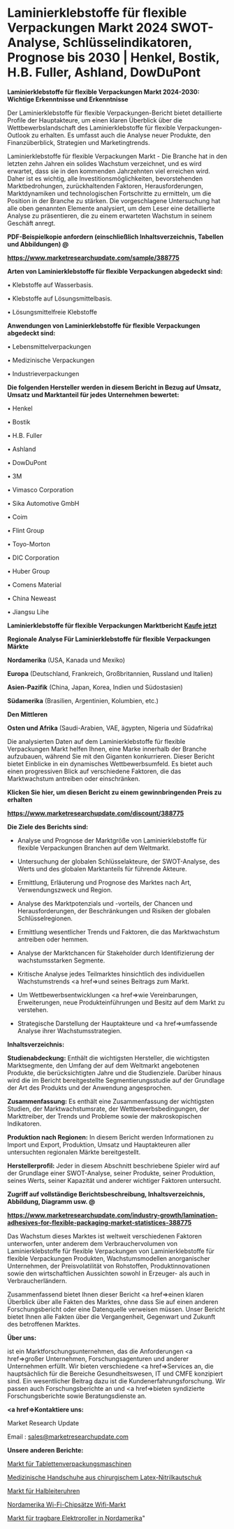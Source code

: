 # Laminierklebstoffe für flexible Verpackungen Markt 2024 SWOT-Analyse, Schlüsselindikatoren, Prognose bis 2030 | Henkel, Bostik, H.B. Fuller, Ashland, DowDuPont

<strong>Laminierklebstoffe für flexible Verpackungen Markt 2024-2030: Wichtige Erkenntnisse und Erkenntnisse</strong>

Der Laminierklebstoffe für flexible Verpackungen-Bericht bietet detaillierte Profile der Hauptakteure, um einen klaren Überblick über die Wettbewerbslandschaft des Laminierklebstoffe für flexible Verpackungen-Outlook zu erhalten. Es umfasst auch die Analyse neuer Produkte, den Finanzüberblick, Strategien und Marketingtrends.

Laminierklebstoffe für flexible Verpackungen Markt - Die Branche hat in den letzten zehn Jahren ein solides Wachstum verzeichnet, und es wird erwartet, dass sie in den kommenden Jahrzehnten viel erreichen wird. Daher ist es wichtig, alle Investitionsmöglichkeiten, bevorstehenden Marktbedrohungen, zurückhaltenden Faktoren, Herausforderungen, Marktdynamiken und technologischen Fortschritte zu ermitteln, um die Position in der Branche zu stärken. Die vorgeschlagene Untersuchung hat alle oben genannten Elemente analysiert, um dem Leser eine detaillierte Analyse zu präsentieren, die zu einem erwarteten Wachstum in seinem Geschäft anregt.



<strong><b>PDF-Beispielkopie anfordern (einschließlich Inhaltsverzeichnis, Tabellen und Abbildungen) @ </b></strong>

<strong><a href=https://www.marketresearchupdate.com/sample/388775>

<strong>https://www.marketresearchupdate.com/sample/388775</u></a></strong></strong>



<strong>Arten von Laminierklebstoffe für flexible Verpackungen abgedeckt sind:</strong>

• Klebstoffe auf Wasserbasis.

• Klebstoffe auf Lösungsmittelbasis.

• Lösungsmittelfreie Klebstoffe



<strong>Anwendungen von Laminierklebstoffe für flexible Verpackungen abgedeckt sind:</strong>

• Lebensmittelverpackungen

• Medizinische Verpackungen

• Industrieverpackungen



<strong>Die folgenden Hersteller werden in diesem Bericht in Bezug auf Umsatz, Umsatz und Marktanteil für jedes Unternehmen bewertet:</strong>

• Henkel

• Bostik

• H.B. Fuller

• Ashland

• DowDuPont

• 3M

• Vimasco Corporation

• Sika Automotive GmbH

• Coim

• Flint Group

• Toyo-Morton

• DIC Corporation

• Huber Group

• Comens Material

• China Neweast

• Jiangsu Lihe



<strong>Laminierklebstoffe für flexible Verpackungen Marktbericht <a href=https://www.marketresearchupdate.com/buynow/388775>Kaufe jetzt</a></strong>



<strong>Regionale Analyse Für Laminierklebstoffe für flexible Verpackungen Märkte</strong>



<strong>Nordamerika</strong> (USA, Kanada und Mexiko)



<strong>Europa</strong> (Deutschland, Frankreich, Großbritannien, Russland und Italien)



<strong>Asien-Pazifik</strong> (China, Japan, Korea, Indien und Südostasien)



<strong>Südamerika</strong> (Brasilien, Argentinien, Kolumbien, etc.)



<strong>Den Mittleren</strong> 

<strong>Osten und Afrika</strong> (Saudi-Arabien, VAE, ägypten, Nigeria und Südafrika)

Die analysierten Daten auf dem Laminierklebstoffe für flexible Verpackungen Markt helfen Ihnen, eine Marke innerhalb der Branche aufzubauen, während Sie mit den Giganten konkurrieren. Dieser Bericht bietet Einblicke in ein dynamisches Wettbewerbsumfeld. Es bietet auch einen progressiven Blick auf verschiedene Faktoren, die das Marktwachstum antreiben oder einschränken.



<strong>Klicken Sie hier, um diesen Bericht zu einem gewinnbringenden Preis zu erhalten
</strong>

<strong><a href=https://www.marketresearchupdate.com/discount/388775>https://www.marketresearchupdate.com/discount/388775</b></u></strong></a>



<strong>Die Ziele des Berichts sind:</strong>

- Analyse und Prognose der Marktgröße von Laminierklebstoffe für flexible Verpackungen Branchen auf dem Weltmarkt.

- Untersuchung der globalen Schlüsselakteure, der SWOT-Analyse, des Werts und des globalen Marktanteils für führende Akteure.

- Ermittlung, Erläuterung und Prognose des Marktes nach Art, Verwendungszweck und Region.

- Analyse des Marktpotenzials und -vorteils, der Chancen und Herausforderungen, der Beschränkungen und Risiken der globalen Schlüsselregionen.

- Ermittlung wesentlicher Trends und Faktoren, die das Marktwachstum antreiben oder hemmen.

- Analyse der Marktchancen für Stakeholder durch Identifizierung der wachstumsstarken Segmente.

- Kritische Analyse jedes Teilmarktes hinsichtlich des individuellen Wachstumstrends <a href=>und</a> seines Beitrags zum Markt.

- Um Wettbewerbsentwicklungen <a href=>wie</a> Vereinbarungen, Erweiterungen, neue Produkteinführungen und Besitz auf dem Markt zu verstehen.

- Strategische Darstellung der Hauptakteure und <a href=>umfas</a>sende Analyse ihrer Wachstumsstrategien.



<strong>Inhaltsverzeichnis:</strong>



<strong>Studienabdeckung:</strong> Enthält die wichtigsten Hersteller, die wichtigsten Marktsegmente, den Umfang der auf dem Weltmarkt angebotenen Produkte, die berücksichtigten Jahre und die Studienziele. Darüber hinaus wird die im Bericht bereitgestellte Segmentierungsstudie auf der Grundlage der Art des Produkts und der Anwendung angesprochen.



<strong>Zusammenfassung:</strong> Es enthält eine Zusammenfassung der wichtigsten Studien, der Marktwachstumsrate, der Wettbewerbsbedingungen, der Markttreiber, der Trends und Probleme sowie der makroskopischen Indikatoren.



<strong>Produktion nach Regionen:</strong> In diesem Bericht werden Informationen zu Import und Export, Produktion, Umsatz und Hauptakteuren aller untersuchten regionalen Märkte bereitgestellt.



<strong>Herstellerprofil:</strong> Jeder in diesem Abschnitt beschriebene Spieler wird auf der Grundlage einer SWOT-Analyse, seiner Produkte, seiner Produktion, seines Werts, seiner Kapazität und anderer wichtiger Faktoren untersucht.



<strong><b>Zugriff auf vollständige Berichtsbeschreibung, Inhaltsverzeichnis, Abbildung, Diagramm usw. @ </b></strong>

<strong><a href=https://www.marketresearchupdate.com/industry-growth/lamination-adhesives-for-flexible-packaging-market-statistices-388775>https://www.marketresearchupdate.com/industry-growth/lamination-adhesives-for-flexible-packaging-market-statistices-388775</a></strong>

Das Wachstum dieses Marktes ist weltweit verschiedenen Faktoren unterworfen, unter anderem dem Verbrauchervolumen von Laminierklebstoffe für flexible Verpackungen von Laminierklebstoffe für flexible Verpackungen Produkten, Wachstumsmodellen anorganischer Unternehmen, der Preisvolatilität von Rohstoffen, Produktinnovationen sowie den wirtschaftlichen Aussichten sowohl in Erzeuger- als auch in Verbraucherländern.

Zusammenfassend bietet Ihnen dieser Bericht <a href=>einen</a> klaren Überblick über alle Fakten des Marktes, ohne dass Sie auf einen anderen Forschungsbericht oder eine Datenquelle verweisen müssen. Unser Bericht bietet Ihnen alle Fakten über die Vergangenheit, Gegenwart und Zukunft des betroffenen Marktes.



<strong>Über uns:</strong>

 ist ein Marktforschungsunternehmen, das die Anforderungen <a href=>großer</a> Unternehmen, Forschungsagenturen und anderer Unternehmen erfüllt. Wir bieten verschiedene <a href=>Services</a> an, die hauptsächlich für die Bereiche Gesundheitswesen, IT und CMFE konzipiert sind. Ein wesentlicher Beitrag dazu ist die Kundenerfahrungsforschung. Wir passen auch Forschungsberichte an und <a href=>bieten</a> syndizierte Forschungsberichte sowie Beratungsdienste an.



<strong><a href=>Kontaktiere uns:</a></strong>

Market Research Update

Email : sales@marketresearchupdate.com



<strong>Unsere anderen Berichte:</strong>

<a href=https://www.linkedin.com/pulse/tablet-packing-machines-market-analyzing-latest>Markt für Tablettenverpackungsmaschinen</a>

<a href=https://www.linkedin.com/pulse/surgical-latex-nitrile-rubber-medical-gloves>Medizinische Handschuhe aus chirurgischem Latex-Nitrilkautschuk</a>

<a href=https://www.linkedin.com/pulse/semiconductor-clock-market-outlooks-2023-size>Markt für Halbleiteruhren</a>

<a href=https://www.linkedin.com/pulse/north-america-wi-fi-chipsets-wifi-market-report>Nordamerika Wi-Fi-Chipsätze Wifi-Markt</a>

<a href=https://www.linkedin.com/pulse/north-america-portable-electric-scooter-market-challenges>Markt für tragbare Elektroroller in Nordamerika</a>"
